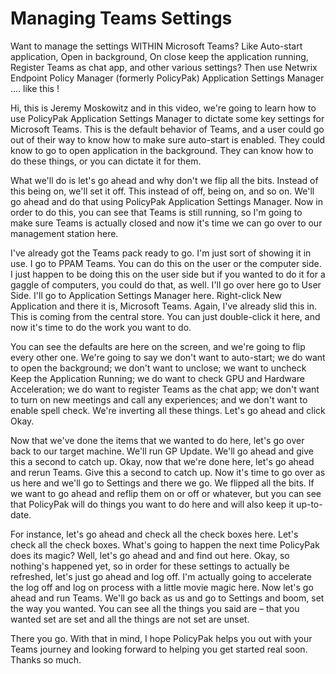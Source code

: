 # Managing Teams Settings

Want to manage the settings WITHIN Microsoft Teams? Like Auto-start application, Open in background,
On close keep the application running, Register Teams as chat app, and other various settings? Then
use Netwrix Endpoint Policy Manager (formerly PolicyPak) Application Settings Manager .... like this
!

Hi, this is Jeremy Moskowitz and in this video, we're going to learn how to use PolicyPak
Application Settings Manager to dictate some key settings for Microsoft Teams. This is the default
behavior of Teams, and a user could go out of their way to know how to make sure auto-start is
enabled. They could know to go to open application in the background. They can know how to do these
things, or you can dictate it for them.

What we'll do is let's go ahead and why don't we flip all the bits. Instead of this being on, we'll
set it off. This instead of off, being on, and so on. We'll go ahead and do that using PolicyPak
Application Settings Manager. Now in order to do this, you can see that Teams is still running, so
I'm going to make sure Teams is actually closed and now it's time we can go over to our management
station here.

I've already got the Teams pack ready to go. I'm just sort of showing it in use. I go to PPAM Teams.
You can do this on the user or the computer side. I just happen to be doing this on the user side
but if you wanted to do it for a gaggle of computers, you could do that, as well. I'll go over here
go to User Side. I'll go to Application Settings Manager here. Right-click New Application and there
it is, Microsoft Teams. Again, I've already slid this in. This is coming from the central store. You
can just double-click it here, and now it's time to do the work you want to do.

You can see the defaults are here on the screen, and we're going to flip every other one. We're
going to say we don't want to auto-start; we do want to open the background; we don't want to
unclose; we want to uncheck Keep the Application Running; we do want to check GPU and Hardware
Acceleration; we do want to register Teams as the chat app; we don't want to turn on new meetings
and call any experiences; and we don't want to enable spell check. We're inverting all these things.
Let's go ahead and click Okay.

Now that we've done the items that we wanted to do here, let's go over back to our target machine.
We'll run GP Update. We'll go ahead and give this a second to catch up. Okay, now that we're done
here, let's go ahead and rerun Teams. Give this a second to catch up. Now it's time to go over as us
here and we'll go to Settings and there we go. We flipped all the bits. If we want to go ahead and
reflip them on or off or whatever, but you can see that PolicyPak will do things you want to do here
and will also keep it up-to-date.

For instance, let's go ahead and check all the check boxes here. Let's check all the check boxes.
What's going to happen the next time PolicyPak does its magic? Well, let's go ahead and and find out
here. Okay, so nothing's happened yet, so in order for these settings to actually be refreshed,
let's just go ahead and log off. I'm actually going to accelerate the log off and log on process
with a little movie magic here. Now let's go ahead and run Teams. We'll go back as us and go to
Settings and boom, set the way you wanted. You can see all the things you said are – that you wanted
set are set and all the things are not set are unset.

There you go. With that in mind, I hope PolicyPak helps you out with your Teams journey and looking
forward to helping you get started real soon. Thanks so much.
